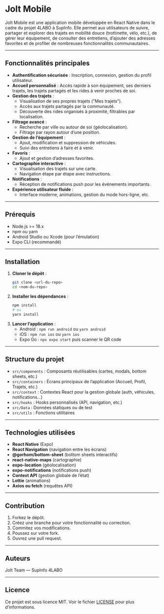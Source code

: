 # Jolt Mobile

Jolt Mobile est une application mobile développée en React Native dans le cadre du projet 4LABO à SupInfo. Elle permet aux utilisateurs de suivre, partager et explorer des trajets en mobilité douce (trottinette, vélo, etc.), de gérer leur équipement, de consulter des entretiens, d’ajouter des adresses favorites et de profiter de nombreuses fonctionnalités communautaires.

---

## Fonctionnalités principales

- **Authentification sécurisée** : Inscription, connexion, gestion du profil utilisateur.
- **Accueil personnalisé** : Accès rapide à son équipement, ses derniers trajets, les trajets partagés et les rides à venir proches de soi.
- **Gestion des trajets** :
  - Visualisation de ses propres trajets ("Mes trajets").
  - Accès aux trajets partagés par la communauté.
  - Découverte des rides organisés à proximité, filtrables par localisation.
- **Filtrage avancé** :
  - Recherche par ville ou autour de soi (géolocalisation).
  - Filtrage par rayon autour d’une position.
- **Gestion de l’équipement** :
  - Ajout, modification et suppression de véhicules.
  - Suivi des entretiens à faire et à venir.
- **Favoris** :
  - Ajout et gestion d’adresses favorites.
- **Cartographie interactive** :
  - Visualisation des trajets sur une carte.
  - Navigation étape par étape avec instructions.
- **Notifications** :
  - Réception de notifications push pour les événements importants.
- **Expérience utilisateur fluide** :
  - Interface moderne, animations, gestion du mode hors-ligne, etc.

---

## Prérequis

- Node.js >= 18.x
- npm ou yarn
- Android Studio ou Xcode (pour l’émulation)
- Expo CLI (recommandé)

---

## Installation

1. **Cloner le dépôt** :
    ```bash
    git clone <url-du-repo>
    cd <nom-du-repo>
    ```
2. **Installer les dépendances** :
    ```bash
    npm install
    # ou
    yarn install
    ```
3. **Lancer l’application** :
    - Android : `npm run android` ou `yarn android`
    - iOS : `npm run ios` ou `yarn ios`
    - Expo Go : `npx expo start` puis scanner le QR code

---

## Structure du projet

- `src/components` : Composants réutilisables (cartes, modals, bottom sheets, etc.)
- `src/containers` : Écrans principaux de l’application (Accueil, Profil, Trajets, etc.)
- `src/context` : Contextes React pour la gestion globale (auth, véhicules, notifications…)
- `src/hooks` : Hooks personnalisés (API, navigation, etc.)
- `src/Data` : Données statiques ou de test
- `src/utils` : Fonctions utilitaires

---

## Technologies utilisées

- **React Native** (Expo)
- **React Navigation** (navigation entre les écrans)
- **@gorhom/bottom-sheet** (bottom sheets interactifs)
- **react-native-maps** (cartographie)
- **expo-location** (géolocalisation)
- **expo-notifications** (notifications push)
- **Context API** (gestion globale de l’état)
- **Lottie** (animations)
- **Axios ou fetch** (requêtes API)

---

## Contribution

1. Forkez le dépôt.
2. Créez une branche pour votre fonctionnalité ou correction.
3. Commitez vos modifications.
4. Poussez sur votre fork.
5. Ouvrez une pull request.

---

## Auteurs

Jolt Team — SupInfo 4LABO

---

## Licence

Ce projet est sous licence MIT. Voir le fichier [LICENSE](./LICENSE) pour plus d’informations.